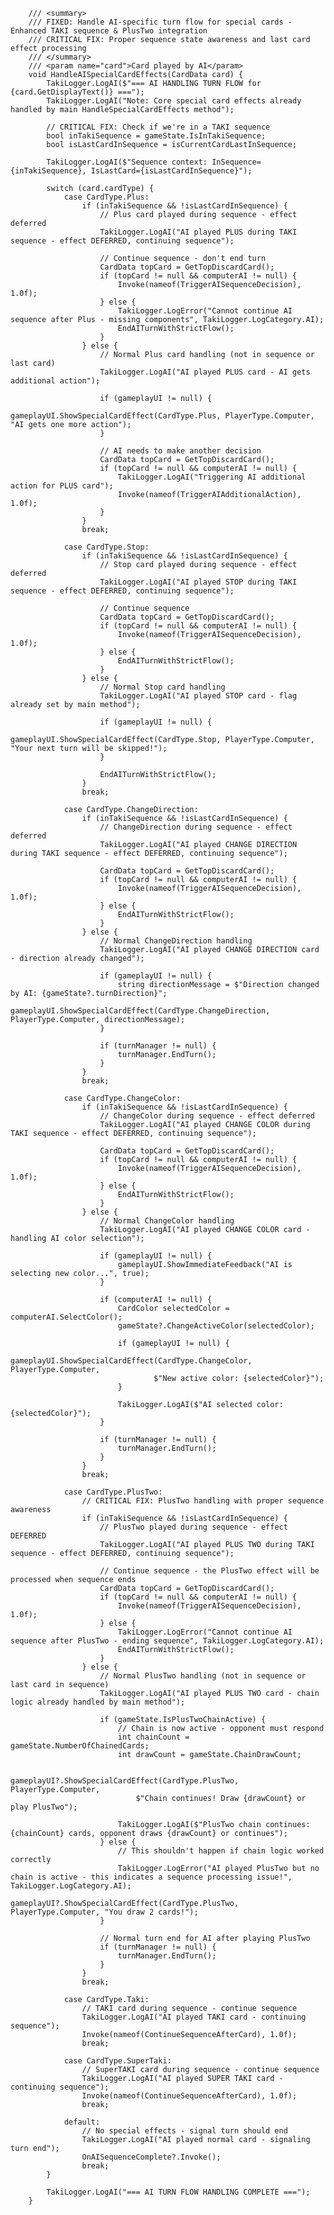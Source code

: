 		/// <summary>
		/// FIXED: Handle AI-specific turn flow for special cards - Enhanced TAKI sequence & PlusTwo integration
		/// CRITICAL FIX: Proper sequence state awareness and last card effect processing
		/// </summary>
		/// <param name="card">Card played by AI</param>
		void HandleAISpecialCardEffects(CardData card) {
			TakiLogger.LogAI($"=== AI HANDLING TURN FLOW for {card.GetDisplayText()} ===");
			TakiLogger.LogAI("Note: Core special card effects already handled by main HandleSpecialCardEffects method");

			// CRITICAL FIX: Check if we're in a TAKI sequence
			bool inTakiSequence = gameState.IsInTakiSequence;
			bool isLastCardInSequence = isCurrentCardLastInSequence;

			TakiLogger.LogAI($"Sequence context: InSequence={inTakiSequence}, IsLastCard={isLastCardInSequence}");

			switch (card.cardType) {
				case CardType.Plus:
					if (inTakiSequence && !isLastCardInSequence) {
						// Plus card played during sequence - effect deferred
						TakiLogger.LogAI("AI played PLUS during TAKI sequence - effect DEFERRED, continuing sequence");
						
						// Continue sequence - don't end turn
						CardData topCard = GetTopDiscardCard();
						if (topCard != null && computerAI != null) {
							Invoke(nameof(TriggerAISequenceDecision), 1.0f);
						} else {
							TakiLogger.LogError("Cannot continue AI sequence after Plus - missing components", TakiLogger.LogCategory.AI);
							EndAITurnWithStrictFlow();
						}
					} else {
						// Normal Plus card handling (not in sequence or last card)
						TakiLogger.LogAI("AI played PLUS card - AI gets additional action");

						if (gameplayUI != null) {
							gameplayUI.ShowSpecialCardEffect(CardType.Plus, PlayerType.Computer, "AI gets one more action");
						}

						// AI needs to make another decision
						CardData topCard = GetTopDiscardCard();
						if (topCard != null && computerAI != null) {
							TakiLogger.LogAI("Triggering AI additional action for PLUS card");
							Invoke(nameof(TriggerAIAdditionalAction), 1.0f);
						}
					}
					break;

				case CardType.Stop:
					if (inTakiSequence && !isLastCardInSequence) {
						// Stop card played during sequence - effect deferred
						TakiLogger.LogAI("AI played STOP during TAKI sequence - effect DEFERRED, continuing sequence");
						
						// Continue sequence
						CardData topCard = GetTopDiscardCard();
						if (topCard != null && computerAI != null) {
							Invoke(nameof(TriggerAISequenceDecision), 1.0f);
						} else {
							EndAITurnWithStrictFlow();
						}
					} else {
						// Normal Stop card handling
						TakiLogger.LogAI("AI played STOP card - flag already set by main method");

						if (gameplayUI != null) {
							gameplayUI.ShowSpecialCardEffect(CardType.Stop, PlayerType.Computer, "Your next turn will be skipped!");
						}

						EndAITurnWithStrictFlow();
					}
					break;

				case CardType.ChangeDirection:
					if (inTakiSequence && !isLastCardInSequence) {
						// ChangeDirection during sequence - effect deferred
						TakiLogger.LogAI("AI played CHANGE DIRECTION during TAKI sequence - effect DEFERRED, continuing sequence");
						
						CardData topCard = GetTopDiscardCard();
						if (topCard != null && computerAI != null) {
							Invoke(nameof(TriggerAISequenceDecision), 1.0f);
						} else {
							EndAITurnWithStrictFlow();
						}
					} else {
						// Normal ChangeDirection handling
						TakiLogger.LogAI("AI played CHANGE DIRECTION card - direction already changed");

						if (gameplayUI != null) {
							string directionMessage = $"Direction changed by AI: {gameState?.turnDirection}";
							gameplayUI.ShowSpecialCardEffect(CardType.ChangeDirection, PlayerType.Computer, directionMessage);
						}

						if (turnManager != null) {
							turnManager.EndTurn();
						}
					}
					break;

				case CardType.ChangeColor:
					if (inTakiSequence && !isLastCardInSequence) {
						// ChangeColor during sequence - effect deferred
						TakiLogger.LogAI("AI played CHANGE COLOR during TAKI sequence - effect DEFERRED, continuing sequence");
						
						CardData topCard = GetTopDiscardCard();
						if (topCard != null && computerAI != null) {
							Invoke(nameof(TriggerAISequenceDecision), 1.0f);
						} else {
							EndAITurnWithStrictFlow();
						}
					} else {
						// Normal ChangeColor handling
						TakiLogger.LogAI("AI played CHANGE COLOR card - handling AI color selection");

						if (gameplayUI != null) {
							gameplayUI.ShowImmediateFeedback("AI is selecting new color...", true);
						}

						if (computerAI != null) {
							CardColor selectedColor = computerAI.SelectColor();
							gameState?.ChangeActiveColor(selectedColor);

							if (gameplayUI != null) {
								gameplayUI.ShowSpecialCardEffect(CardType.ChangeColor, PlayerType.Computer,
									$"New active color: {selectedColor}");
							}

							TakiLogger.LogAI($"AI selected color: {selectedColor}");
						}

						if (turnManager != null) {
							turnManager.EndTurn();
						}
					}
					break;

				case CardType.PlusTwo:
					// CRITICAL FIX: PlusTwo handling with proper sequence awareness
					if (inTakiSequence && !isLastCardInSequence) {
						// PlusTwo played during sequence - effect DEFERRED
						TakiLogger.LogAI("AI played PLUS TWO during TAKI sequence - effect DEFERRED, continuing sequence");
						
						// Continue sequence - the PlusTwo effect will be processed when sequence ends
						CardData topCard = GetTopDiscardCard();
						if (topCard != null && computerAI != null) {
							Invoke(nameof(TriggerAISequenceDecision), 1.0f);
						} else {
							TakiLogger.LogError("Cannot continue AI sequence after PlusTwo - ending sequence", TakiLogger.LogCategory.AI);
							EndAITurnWithStrictFlow();
						}
					} else {
						// Normal PlusTwo handling (not in sequence or last card in sequence)
						TakiLogger.LogAI("AI played PLUS TWO card - chain logic already handled by main method");

						if (gameState.IsPlusTwoChainActive) {
							// Chain is now active - opponent must respond
							int chainCount = gameState.NumberOfChainedCards;
							int drawCount = gameState.ChainDrawCount;

							gameplayUI?.ShowSpecialCardEffect(CardType.PlusTwo, PlayerType.Computer,
								$"Chain continues! Draw {drawCount} or play PlusTwo");

							TakiLogger.LogAI($"PlusTwo chain continues: {chainCount} cards, opponent draws {drawCount} or continues");
						} else {
							// This shouldn't happen if chain logic worked correctly
							TakiLogger.LogError("AI played PlusTwo but no chain is active - this indicates a sequence processing issue!", TakiLogger.LogCategory.AI);
							gameplayUI?.ShowSpecialCardEffect(CardType.PlusTwo, PlayerType.Computer, "You draw 2 cards!");
						}

						// Normal turn end for AI after playing PlusTwo
						if (turnManager != null) {
							turnManager.EndTurn();
						}
					}
					break;

				case CardType.Taki:
					// TAKI card during sequence - continue sequence
					TakiLogger.LogAI("AI played TAKI card - continuing sequence");
					Invoke(nameof(ContinueSequenceAfterCard), 1.0f);
					break;

				case CardType.SuperTaki:
					// SuperTAKI card during sequence - continue sequence
					TakiLogger.LogAI("AI played SUPER TAKI card - continuing sequence");
					Invoke(nameof(ContinueSequenceAfterCard), 1.0f);
					break;

				default:
					// No special effects - signal turn should end
					TakiLogger.LogAI("AI played normal card - signaling turn end");
					OnAISequenceComplete?.Invoke();
					break;
			}

			TakiLogger.LogAI("=== AI TURN FLOW HANDLING COMPLETE ===");
		}

